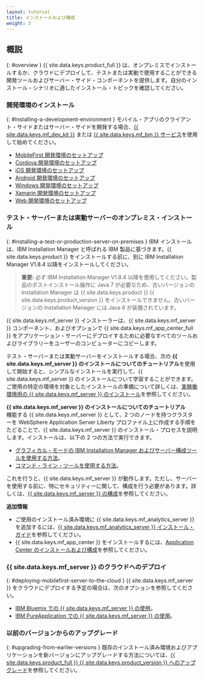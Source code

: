 ```yaml
---
layout: tutorial
title: インストールおよび構成
weight: 3
---
```

<!-- NLS_CHARSET=UTF-8 -->
## 概説
{: #overview }
{{ site.data.keys.product_full }} は、オンプレミスでインストールするか、クラウドにデプロイして、テストまたは実動で使用することができる開発ツールおよびサーバー・サイド・コンポーネントを提供します。自分のインストール・シナリオに適したインストール・トピックを確認してください。

### 開発環境のインストール
{: #installing-a-development-environment }
モバイル・アプリのクライアント・サイドまたはサーバー・サイドを開発する場合、[{{ site.data.keys.mf_dev_kit }}](development/mobilefirst/) または [{{ site.data.keys.mf_bm }} サービス](../bluemix/using-mobile-foundation)を使用して始めてください。

* [MobileFirst 開発環境のセットアップ](development/mobilefirst/)
* [Cordova 開発環境のセットアップ](development/cordova)
* [iOS 開発環境のセットアップ](development/ios)
* [Android 開発環境のセットアップ](development/android)
* [Windows 開発環境のセットアップ](development/windows)
* [Xamarin 開発環境のセットアップ](development/xamarin)
* [Web 開発環境のセットアップ](development/web)

### テスト・サーバーまたは実動サーバーのオンプレミス・インストール
{: #installing-a-test-or-production-server-on-premises }
IBM インストールは、IBM Installation Manager と呼ばれる IBM 製品に基づきます。{{ site.data.keys.product }} をインストールする前に、別に IBM Installation Manager V1.8.4 以降をインストールしてください。

> **重要:** 必ず IBM Installation Manager V1.8.4 以降を使用してください。製品のポストインストール操作に Java 7 が必要なため、古いバージョンの Installation Manager は {{ site.data.keys.product }} {{ site.data.keys.product_version }} をインストールできません。古いバージョンの Installation Manager には Java 6 が装備されています。

{{ site.data.keys.mf_server }} インストーラーは、{{ site.data.keys.mf_server }} コンポーネント、およびオプションで {{ site.data.keys.mf_app_center_full }} をアプリケーション・サーバーにデプロイするために必要なすべてのツールおよびライブラリーをユーザーのコンピューターにコピーします。

テスト・サーバーまたは実動サーバーをインストールする場合、次の **{{ site.data.keys.mf_server }} のインストールについてのチュートリアル**を使用して開始すると、シンプルなインストールを実行して、{{ site.data.keys.mf_server }} のインストールについて学習することができます。ご使用の特定の環境を対象としたインストールの準備について詳しくは、[実稼働環境用の {{ site.data.keys.mf_server }} のインストール](production)を参照してください。

**{{ site.data.keys.mf_server }} のインストールについてのチュートリアル**  
機能する {{ site.data.keys.mf_server }} として、2 つのノードを持つクラスターを WebSphere Application Server Liberty プロファイル上に作成する手順をたどることで、{{ site.data.keys.mf_server }} のインストール・プロセスを説明します。インストールは、以下の 2 つの方法で実行できます。

* [グラフィカル・モードの IBM Installation Manager およびサーバー構成ツールを使用する方法](production/tutorials/graphical-mode)。
* [コマンド・ライン・ツールを使用する方法](production/tutorials/command-line)。

これを行うと、{{ site.data.keys.mf_server }} が動作します。ただし、サーバーを使用する前に、特にセキュリティーに関して、構成を行う必要があります。詳しくは、[{{ site.data.keys.mf_server }} の構成](production/server-configuration)を参照してください。

**追加情報**  

* ご使用のインストール済み環境に {{ site.data.keys.mf_analytics_server }} を追加するには、[{{ site.data.keys.mf_analytics_server }} インストール・ガイド](production/analytics/installation/)を参照してください。  
* {{ site.data.keys.mf_app_center }} をインストールするには、[Application Center のインストールおよび構成](production/appcenter)を参照してください。

### {{ site.data.keys.mf_server }} のクラウドへのデプロイ
{: #deploying-mobilefirst-server-to-the-cloud }
{{ site.data.keys.mf_server }} をクラウドにデプロイする予定の場合は、次のオプションを参照してください。

* [IBM Bluemix での {{ site.data.keys.mf_server }} の使用](../bluemix)。
* [IBM PureApplication での {{ site.data.keys.mf_server }} の使用](production/pure-application)。

### 以前のバージョンからのアップグレード
{: #upgrading-from-earlier-versions }
既存のインストール済み環境およびアプリケーションを新バージョンにアップグレードする方法については、[{{ site.data.keys.product_full }} {{ site.data.keys.product_version }} へのアップグレード](../all-tutorials/#upgrading_to_current_version)を参照してください。


